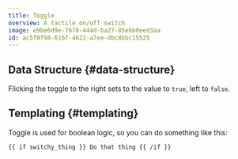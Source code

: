 ```yaml
---
title: Toggle
overview: A tactile on/off switch
image: e9be6d9e-7678-444d-ba27-85ebb0eed3aa
id: ac5f8f98-616f-4621-a7ee-dbc8bbc15525
---
```

## Data Structure {#data-structure}

Flicking the toggle to the right sets to the value to `true`, left to `false`.

## Templating {#templating}

Toggle is used for boolean logic, so you can do something like this:

```
{{ if switchy_thing }} Do that thing {{ /if }}
```
